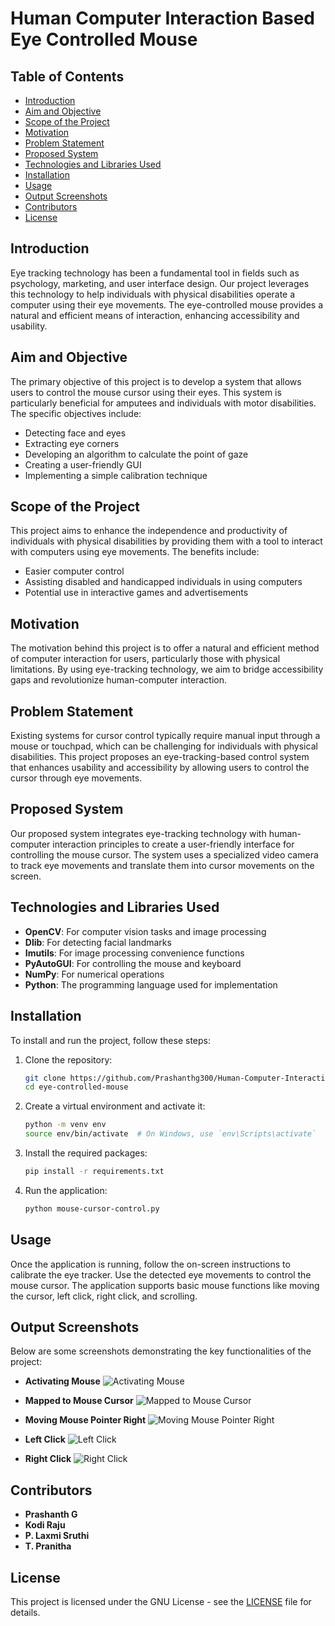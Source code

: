 # Human Computer Interaction Based Eye Controlled Mouse

## Table of Contents
- [Introduction](#introduction)
- [Aim and Objective](#aim-and-objective)
- [Scope of the Project](#scope-of-the-project)
- [Motivation](#motivation)
- [Problem Statement](#problem-statement)
- [Proposed System](#proposed-system)
- [Technologies and Libraries Used](#technologies-and-libraries-used)
- [Installation](#installation)
- [Usage](#usage)
- [Output Screenshots](#output-screenshots)
- [Contributors](#contributors)
- [License](#license)

## Introduction
Eye tracking technology has been a fundamental tool in fields such as psychology, marketing, and user interface design. Our project leverages this technology to help individuals with physical disabilities operate a computer using their eye movements. The eye-controlled mouse provides a natural and efficient means of interaction, enhancing accessibility and usability.

## Aim and Objective
The primary objective of this project is to develop a system that allows users to control the mouse cursor using their eyes. This system is particularly beneficial for amputees and individuals with motor disabilities. The specific objectives include:
- Detecting face and eyes
- Extracting eye corners
- Developing an algorithm to calculate the point of gaze
- Creating a user-friendly GUI
- Implementing a simple calibration technique

## Scope of the Project
This project aims to enhance the independence and productivity of individuals with physical disabilities by providing them with a tool to interact with computers using eye movements. The benefits include:
- Easier computer control
- Assisting disabled and handicapped individuals in using computers
- Potential use in interactive games and advertisements

## Motivation
The motivation behind this project is to offer a natural and efficient method of computer interaction for users, particularly those with physical limitations. By using eye-tracking technology, we aim to bridge accessibility gaps and revolutionize human-computer interaction.

## Problem Statement
Existing systems for cursor control typically require manual input through a mouse or touchpad, which can be challenging for individuals with physical disabilities. This project proposes an eye-tracking-based control system that enhances usability and accessibility by allowing users to control the cursor through eye movements.

## Proposed System
Our proposed system integrates eye-tracking technology with human-computer interaction principles to create a user-friendly interface for controlling the mouse cursor. The system uses a specialized video camera to track eye movements and translate them into cursor movements on the screen.

## Technologies and Libraries Used
- **OpenCV**: For computer vision tasks and image processing
- **Dlib**: For detecting facial landmarks
- **Imutils**: For image processing convenience functions
- **PyAutoGUI**: For controlling the mouse and keyboard
- **NumPy**: For numerical operations
- **Python**: The programming language used for implementation

## Installation
To install and run the project, follow these steps:

1. Clone the repository:
    ```bash
    git clone https://github.com/Prashanthg300/Human-Computer-Interaction-Based-Eye-Controlled-Mouse.git
    cd eye-controlled-mouse
    ```

2. Create a virtual environment and activate it:
    ```bash
    python -m venv env
    source env/bin/activate  # On Windows, use `env\Scripts\activate`
    ```

3. Install the required packages:
    ```bash
    pip install -r requirements.txt
    ```

4. Run the application:
    ```bash
    python mouse-cursor-control.py
    ```

## Usage
Once the application is running, follow the on-screen instructions to calibrate the eye tracker. Use the detected eye movements to control the mouse cursor. The application supports basic mouse functions like moving the cursor, left click, right click, and scrolling.

## Output Screenshots

Below are some screenshots demonstrating the key functionalities of the project:

- **Activating Mouse**
  ![Activating Mouse](Screenshots/Activating%20mouse.png)

- **Mapped to Mouse Cursor**
  ![Mapped to Mouse Cursor](Screenshots/Activated%20mouse.png)

- **Moving Mouse Pointer Right**
  ![Moving Mouse Pointer Right](Screenshots/Right%20cursor%20movement.png)

- **Left Click**
  ![Left Click](Screenshots/Left%20click.png)

- **Right Click**
  ![Right Click](Screenshots/Right%20click.jpg)

## Contributors
- **Prashanth G** 
- **Kodi Raju** 
- **P. Laxmi Sruthi** 
- **T. Pranitha** 

## License
This project is licensed under the GNU License - see the [LICENSE](LICENSE) file for details.
